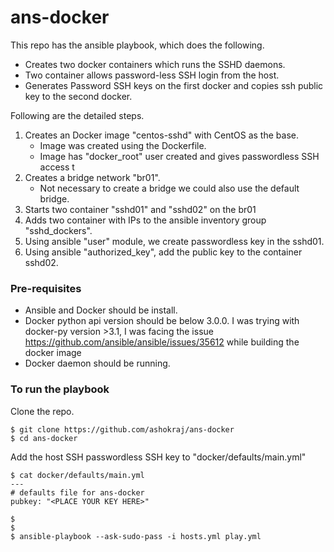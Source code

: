 # ans-docker

This repo has the ansible playbook, which does the following.

* Creates two docker containers which runs the SSHD daemons.
* Two container allows password-less SSH login from the host.
* Generates Password SSH keys on the first docker and copies ssh public key to the second docker.

Following are the detailed steps.

1. Creates an Docker image "centos-sshd" with CentOS as the base. 
   * Image was created using the Dockerfile. 
   * Image has "docker_root" user created and gives passwordless SSH  access t
1. Creates a bridge network "br01". 
   * Not necessary to create a bridge we could also use the default bridge.
1. Starts two container "sshd01" and "sshd02" on the br01
1. Adds two container with IPs to the ansible inventory group "sshd_dockers".
1. Using ansible "user" module, we create passwordless key in the sshd01.
1. Using ansible "authorized_key", add the public key to the container sshd02.

### Pre-requisites

* Ansible and Docker should be install. 
* Docker python api version should be below 3.0.0. I was trying with docker-py version >3.1, I was facing the issue https://github.com/ansible/ansible/issues/35612 while building the docker image
* Docker daemon should be running.

### To run the playbook

Clone the repo. 
```
$ git clone https://github.com/ashokraj/ans-docker
$ cd ans-docker
```  

Add the host SSH passwordless SSH key to "docker/defaults/main.yml"
```
$ cat docker/defaults/main.yml
---
# defaults file for ans-docker
pubkey: "<PLACE YOUR KEY HERE>"

$
$
$ ansible-playbook --ask-sudo-pass -i hosts.yml play.yml

```

